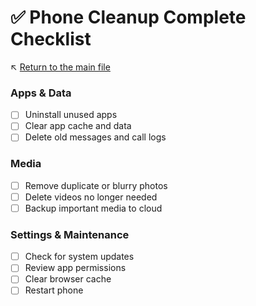 # ✅ Phone Cleanup Complete Checklist

↖️ [Return to the main file](../README.md)

### Apps & Data
- [ ] Uninstall unused apps
- [ ] Clear app cache and data
- [ ] Delete old messages and call logs

### Media
- [ ] Remove duplicate or blurry photos
- [ ] Delete videos no longer needed
- [ ] Backup important media to cloud

### Settings & Maintenance
- [ ] Check for system updates
- [ ] Review app permissions
- [ ] Clear browser cache
- [ ] Restart phone
